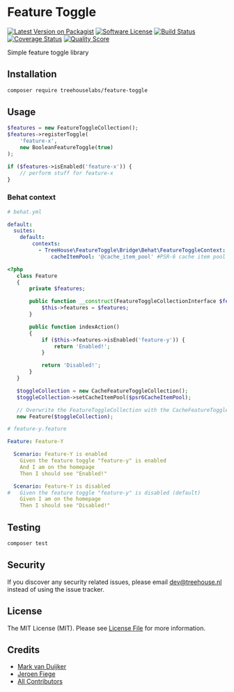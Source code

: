 # Feature Toggle

[![Latest Version on Packagist][ico-version]][link-packagist]
[![Software License][ico-license]](LICENSE.md)
[![Build Status][ico-travis]][link-travis]
[![Coverage Status][ico-scrutinizer]][link-scrutinizer]
[![Quality Score][ico-code-quality]][link-code-quality]

Simple feature toggle library

## Installation

```sh
composer require treehouselabs/feature-toggle
```


## Usage

```php
$features = new FeatureToggleCollection();
$features->registerToggle(
    'feature-x',
    new BooleanFeatureToggle(true)
);

if ($features->isEnabled('feature-x')) {
    // perform stuff for feature-x
}

```

### Behat context

```yaml
# behat.yml

default:
  suites:
    default:
        contexts:
          - TreeHouse\FeatureToggle\Bridge\Behat\FeatureToggleContext:
              cacheItemPool: '@cache_item_pool' #PSR-6 cache item pool
```

```php
<?php
   class Feature
   {
       private $features;

       public function __construct(FeatureToggleCollectionInterface $features) {
           $this->features = $features;
       }

       public function indexAction()
       {
           if ($this->features->isEnabled('feature-y')) {
               return 'Enabled!';
           }

           return 'Disabled!';
       }
   }

   $toggleCollection = new CacheFeatureToggleCollection();
   $toggleCollection->setCacheItemPool($psr6CacheItemPool);

   // Overwrite the FeatureToggleCollection with the CacheFeatureToggleCollection in test env
   new Feature($toggleCollection);
```

```yaml
# feature-y.feature

Feature: Feature-Y

  Scenario: Feature-Y is enabled
    Given the feature toggle "feature-y" is enabled
    And I am on the homepage
    Then I should see "Enabled!"

  Scenario: Feature-Y is disabled
#   Given the feature toggle "feature-y" is disabled (default)
    Given I am on the homepage
    Then I should see "Disabled!"
```


## Testing

``` bash
composer test
```


## Security

If you discover any security related issues, please email dev@treehouse.nl instead of using the issue tracker.


## License

The MIT License (MIT). Please see [License File](LICENSE.md) for more information.


## Credits

- [Mark van Duijker][link-author-mark]
- [Jeroen Fiege][link-author-jeroen]
- [All Contributors][link-contributors]


[ico-version]: https://img.shields.io/packagist/v/treehouselabs/feature-toggle.svg?style=flat-square
[ico-license]: https://img.shields.io/badge/license-MIT-brightgreen.svg?style=flat-square
[ico-travis]: https://img.shields.io/travis/treehouselabs/feature-toggle/master.svg?style=flat-square
[ico-scrutinizer]: https://img.shields.io/scrutinizer/coverage/g/treehouselabs/feature-toggle.svg?style=flat-square
[ico-code-quality]: https://img.shields.io/scrutinizer/g/treehouselabs/feature-toggle.svg?style=flat-square
[ico-downloads]: https://img.shields.io/packagist/dt/treehouselabs/feature-toggle.svg?style=flat-square

[link-packagist]: https://packagist.org/packages/treehouselabs/feature-toggle
[link-travis]: https://travis-ci.org/treehouselabs/feature-toggle
[link-scrutinizer]: https://scrutinizer-ci.com/g/treehouselabs/feature-toggle/code-structure
[link-code-quality]: https://scrutinizer-ci.com/g/treehouselabs/feature-toggle
[link-downloads]: https://packagist.org/packages/treehouselabs/feature-toggle
[link-author-mark]: https://github.com/mvanduijker
[link-author-jeroen]: https://github.com/fieg
[link-contributors]: ../../contributors

